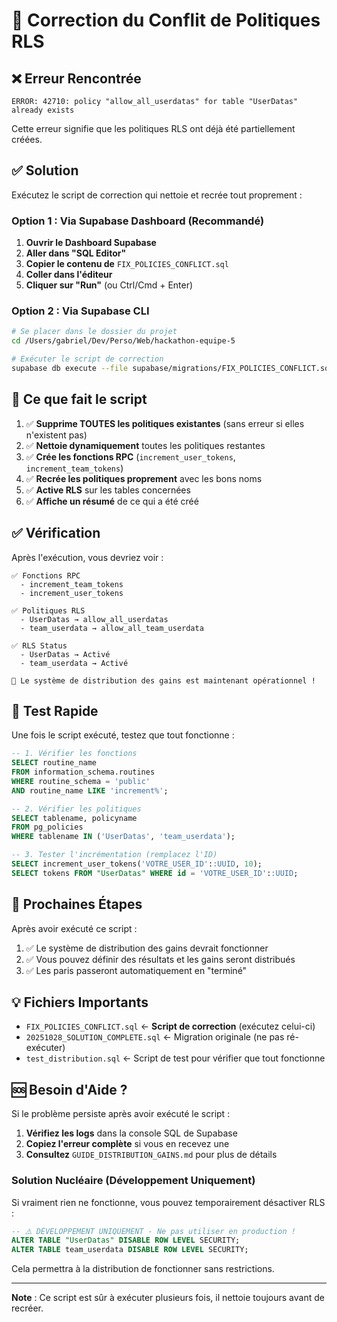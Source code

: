 # 🔧 Correction du Conflit de Politiques RLS

## ❌ Erreur Rencontrée

```
ERROR: 42710: policy "allow_all_userdatas" for table "UserDatas" already exists
```

Cette erreur signifie que les politiques RLS ont déjà été partiellement créées.

## ✅ Solution

Exécutez le script de correction qui nettoie et recrée tout proprement :

### Option 1 : Via Supabase Dashboard (Recommandé)

1. **Ouvrir le Dashboard Supabase**
2. **Aller dans "SQL Editor"**
3. **Copier le contenu de** `FIX_POLICIES_CONFLICT.sql`
4. **Coller dans l'éditeur**
5. **Cliquer sur "Run"** (ou Ctrl/Cmd + Enter)

### Option 2 : Via Supabase CLI

```bash
# Se placer dans le dossier du projet
cd /Users/gabriel/Dev/Perso/Web/hackathon-equipe-5

# Exécuter le script de correction
supabase db execute --file supabase/migrations/FIX_POLICIES_CONFLICT.sql
```

## 🎯 Ce que fait le script

1. ✅ **Supprime TOUTES les politiques existantes** (sans erreur si elles n'existent pas)
2. ✅ **Nettoie dynamiquement** toutes les politiques restantes
3. ✅ **Crée les fonctions RPC** (`increment_user_tokens`, `increment_team_tokens`)
4. ✅ **Recrée les politiques proprement** avec les bons noms
5. ✅ **Active RLS** sur les tables concernées
6. ✅ **Affiche un résumé** de ce qui a été créé

## ✅ Vérification

Après l'exécution, vous devriez voir :

```
✅ Fonctions RPC
  - increment_team_tokens
  - increment_user_tokens

✅ Politiques RLS
  - UserDatas → allow_all_userdatas
  - team_userdata → allow_all_team_userdata

✅ RLS Status
  - UserDatas → Activé
  - team_userdata → Activé

🎯 Le système de distribution des gains est maintenant opérationnel !
```

## 🧪 Test Rapide

Une fois le script exécuté, testez que tout fonctionne :

```sql
-- 1. Vérifier les fonctions
SELECT routine_name 
FROM information_schema.routines
WHERE routine_schema = 'public'
AND routine_name LIKE 'increment%';

-- 2. Vérifier les politiques
SELECT tablename, policyname
FROM pg_policies 
WHERE tablename IN ('UserDatas', 'team_userdata');

-- 3. Tester l'incrémentation (remplacez l'ID)
SELECT increment_user_tokens('VOTRE_USER_ID'::UUID, 10);
SELECT tokens FROM "UserDatas" WHERE id = 'VOTRE_USER_ID'::UUID;
```

## 🚀 Prochaines Étapes

Après avoir exécuté ce script :

1. ✅ Le système de distribution des gains devrait fonctionner
2. ✅ Vous pouvez définir des résultats et les gains seront distribués
3. ✅ Les paris passeront automatiquement en "terminé"

## 💡 Fichiers Importants

- `FIX_POLICIES_CONFLICT.sql` ← **Script de correction** (exécutez celui-ci)
- `20251028_SOLUTION_COMPLETE.sql` ← Migration originale (ne pas ré-exécuter)
- `test_distribution.sql` ← Script de test pour vérifier que tout fonctionne

## 🆘 Besoin d'Aide ?

Si le problème persiste après avoir exécuté le script :

1. **Vérifiez les logs** dans la console SQL de Supabase
2. **Copiez l'erreur complète** si vous en recevez une
3. **Consultez** `GUIDE_DISTRIBUTION_GAINS.md` pour plus de détails

### Solution Nucléaire (Développement Uniquement)

Si vraiment rien ne fonctionne, vous pouvez temporairement désactiver RLS :

```sql
-- ⚠️ DÉVELOPPEMENT UNIQUEMENT - Ne pas utiliser en production !
ALTER TABLE "UserDatas" DISABLE ROW LEVEL SECURITY;
ALTER TABLE team_userdata DISABLE ROW LEVEL SECURITY;
```

Cela permettra à la distribution de fonctionner sans restrictions.

---

**Note** : Ce script est sûr à exécuter plusieurs fois, il nettoie toujours avant de recréer.

